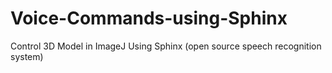 # Voice-Commands-using-Sphinx
Control 3D Model in ImageJ  Using Sphinx (open source speech recognition system)
